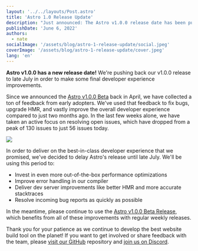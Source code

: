 ```yaml
---
layout: '../../layouts/Post.astro'
title: 'Astro 1.0 Release Update'
description: "Just announced: The Astro v1.0.0 release date has been pushed back to late July."
publishDate: 'June 6, 2022'
authors:
  - nate
socialImage: '/assets/blog/astro-1-release-update/social.jpeg'
coverImage: '/assets/blog/astro-1-release-update/cover.jpeg'
lang: 'en'
---
```


**Astro v1.0.0 has a new release date!** We're pushing back our v1.0.0 release to late July in order to make some final developer experience improvements. 

Since we announced the [Astro v1.0.0 Beta](https://astro.build/blog/astro-1-beta-release/) back in April, we have collected a ton of feedback from early adopters. We've used that feedback to fix bugs, upgrade HMR, and vastly improve the overall developer experience compared to just two months ago. In the last few weeks alone, we have taken an active focus on resolving open issues, which have dropped from a peak of 130 issues to just 56 issues today.

<img src="/assets/blog/astro-1-release-update/pulse.svg" />

In order to deliver on the best-in-class developer experience that we promised, we've decided to delay Astro's release until late July. We'll be using this period to:

- Invest in even more out-of-the-box performance optimizations
- Improve error handling in our compiler
- Deliver dev server improvements like better HMR and more accurate stacktraces
- Resolve incoming bug reports as quickly as possible

In the meantime, please continue to use the [Astro v1.0.0 Beta Release](https://docs.astro.build/en/getting-started/), which benefits from all of these improvements with regular weekly releases.

Thank you for your patience as we continue to develop the best website build tool on the planet! If you want to get involved or share feedback with the team, please [visit our GitHub](https://github.com/withastro/astro) repository and [join us on Discord](https://astro.build/chat).
